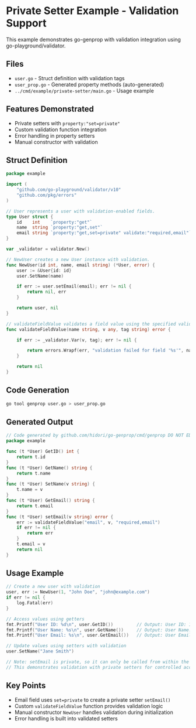 # Private Setter Example - Validation Support

This example demonstrates go-genprop with validation integration using go-playground/validator.

## Files

- `user.go` - Struct definition with validation tags
- `user_prop.go` - Generated property methods (auto-generated)
- `../cmd/example/private-setter/main.go` - Usage example

## Features Demonstrated

- Private setters with `property:"set=private"`
- Custom validation function integration
- Error handling in property setters
- Manual constructor with validation

## Struct Definition

```go
package example

import (
    "github.com/go-playground/validator/v10"
    "github.com/pkg/errors"
)

// User represents a user with validation-enabled fields.
type User struct {
    id    int    `property:"get"`                                       // Read-only ID field
    name  string `property:"get,set"`                                   // Name with both getter and setter
    email string `property:"get,set=private" validate:"required,email"` // Email with private setter and validation
}

var _validator = validator.New()

// NewUser creates a new User instance with validation.
func NewUser(id int, name, email string) (*User, error) {
    user := &User{id: id}
    user.SetName(name)

    if err := user.setEmail(email); err != nil {
        return nil, err
    }

    return user, nil
}

// validateFieldValue validates a field value using the specified validation tag.
func validateFieldValue(name string, v any, tag string) error {

    if err := _validator.Var(v, tag); err != nil {

        return errors.Wrapf(err, "validation failed for field '%s'", name)
    }

    return nil
}
```

## Code Generation

```bash
go tool genprop user.go > user_prop.go
```

## Generated Output

```go
// Code generated by github.com/hidori/go-genprop/cmd/genprop DO NOT EDIT.
package example

func (t *User) GetID() int {
    return t.id
}
func (t *User) GetName() string {
    return t.name
}
func (t *User) SetName(v string) {
    t.name = v
}
func (t *User) GetEmail() string {
    return t.email
}
func (t *User) setEmail(v string) error {
    err := validateFieldValue("email", v, "required,email")
    if err != nil {
        return err
    }
    t.email = v
    return nil
}
```

## Usage Example

```go
// Create a new user with validation
user, err := NewUser(1, "John Doe", "john@example.com")
if err != nil {
    log.Fatal(err)
}

// Access values using getters
fmt.Printf("User ID: %d\n", user.GetID())         // Output: User ID: 1
fmt.Printf("User Name: %s\n", user.GetName())     // Output: User Name: John Doe
fmt.Printf("User Email: %s\n", user.GetEmail())   // Output: User Email: john@example.com

// Update values using setters with validation
user.SetName("Jane Smith")

// Note: setEmail is private, so it can only be called from within the package
// This demonstrates validation with private setters for controlled access
```

## Key Points

- Email field uses `set=private` to create a private setter `setEmail()`
- Custom `validateFieldValue` function provides validation logic
- Manual constructor `NewUser` handles validation during initialization
- Error handling is built into validated setters
